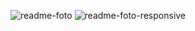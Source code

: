 ![readme-foto](https://user-images.githubusercontent.com/112855849/195565258-e7f07441-4432-4d88-95a3-d9b6b5f3c0f4.png)
![readme-foto-responsive](https://user-images.githubusercontent.com/112855849/195565293-a014df68-7580-496c-b9b1-f86987d1e2f4.png)

